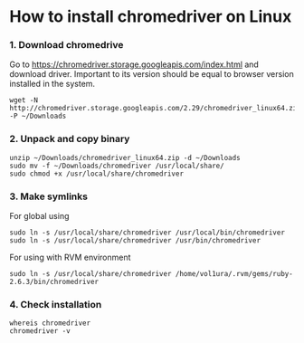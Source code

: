 # How to install chromedriver on Linux

### 1. Download chromedrive

Go to https://chromedriver.storage.googleapis.com/index.html and download driver. 
Important to its version should be equal to browser version installed in the system.

```
wget -N http://chromedriver.storage.googleapis.com/2.29/chromedriver_linux64.zip -P ~/Downloads
```

### 2. Unpack and copy binary

```
unzip ~/Downloads/chromedriver_linux64.zip -d ~/Downloads
sudo mv -f ~/Downloads/chromedriver /usr/local/share/
sudo chmod +x /usr/local/share/chromedriver
```
### 3. Make symlinks

For global using

```
sudo ln -s /usr/local/share/chromedriver /usr/local/bin/chromedriver
sudo ln -s /usr/local/share/chromedriver /usr/bin/chromedriver
```

For using with RVM environment

```
sudo ln -s /usr/local/share/chromedriver /home/vol1ura/.rvm/gems/ruby-2.6.3/bin/chromedriver
```

### 4. Check installation

```
whereis chromedriver
chromedriver -v 
```

